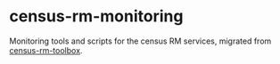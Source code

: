 # census-rm-monitoring
Monitoring tools and scripts for the census RM services, migrated from [census-rm-toolbox](https://github.com/ONSdigital/census-rm-toolbox/).
